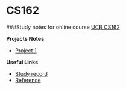 CS162
=====

###Study notes for online course [UCB CS162](http://inst.eecs.berkeley.edu/~cs162/)


**Projects Notes**

* [Project 1](https://github.com/thinkhy/CS162/wiki/Note-for-Project-1)


**Useful Links**

* [Study record](https://github.com/thinkhy/CS162/wiki/Study-Record)
* [Reference](https://github.com/thinkhy/CS162/wiki/Reference)
